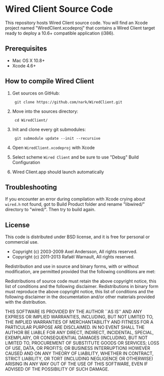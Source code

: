 # Wired Client Source Code

This repository hosts Wired Client source code. You will find an Xcode project named "WiredClient.xcodeproj" that contains a Wired Client target ready to deploy a 10.6+ compatible application (i386).

## Prerequisites

- Mac OS X 10.8+
- Xcode 4.6+

## How to compile Wired Client

1. Get sources on GitHub:

		git clone https://github.com/nark/WiredClient.git
		
2. Move into the sources directory:
		
		cd WiredClient/
		
3. Init and clone every git submodules:

		git submodule update --init --recursive
		
4. Open `WiredClient.xcodeproj` with Xcode

5. Select scheme `Wired Client` and be sure to use "Debug" Build Configuration

6. Wired Client.app should launch automatically


## Troubleshooting

If you encounter an error during compilation with Xcode crying about `wired.h` not found, got to Build Product folder and rename "libwired/" directory to "wired/". Then try to build again.

## License

This code is distributed under BSD license, and it is free for personal or commercial use.
		
- Copyright (c) 2003-2009 Axel Andersson, All rights reserved.
- Copyright (c) 2011-2013 Rafaël Warnault, All rights reserved.
		
Redistribution and use in source and binary forms, with or without modification, are permitted provided that the following conditions are met:
		
Redistributions of source code must retain the above copyright notice, this list of conditions and the following disclaimer. Redistributions in binary form must reproduce the above copyright notice, this list of conditions and the following disclaimer in the documentation and/or other materials provided with the distribution.
		
THIS SOFTWARE IS PROVIDED BY THE AUTHOR ``AS IS'' AND ANY EXPRESS OR IMPLIED WARRANTIES, INCLUDING, BUT NOT LIMITED TO, THE IMPLIED WARRANTIES OF MERCHANTABILITY AND FITNESS FOR A PARTICULAR PURPOSE ARE DISCLAIMED. IN NO EVENT SHALL THE AUTHOR BE LIABLE FOR ANY DIRECT, INDIRECT, INCIDENTAL, SPECIAL, EXEMPLARY, OR CONSEQUENTIAL DAMAGES (INCLUDING, BUT NOT LIMITED TO, PROCUREMENT OF SUBSTITUTE GOODS OR SERVICES; LOSS OF USE, DATA, OR PROFITS; OR BUSINESS INTERRUPTION) HOWEVER CAUSED AND ON ANY THEORY OF LIABILITY, WHETHER IN CONTRACT, STRICT LIABILITY, OR TORT (INCLUDING NEGLIGENCE OR OTHERWISE) ARISING IN ANY WAY OUT OF THE USE OF THIS SOFTWARE, EVEN IF ADVISED OF THE POSSIBILITY OF SUCH DAMAGE.

